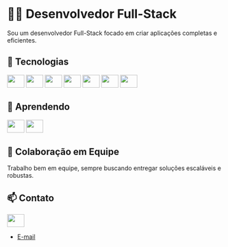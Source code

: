 # 👨‍💻 Desenvolvedor Full-Stack
Sou um desenvolvedor Full-Stack focado em criar aplicações completas e eficientes. 

## 🚀 **Tecnologias**
<div>
  <img width="40" height="30" src="https://cdn.jsdelivr.net/gh/devicons/devicon@latest/icons/php/php-original.svg"/>
  <img width="40" height="30" src="https://icongr.am/devicon/javascript-original.svg?size=128&color=currentColor">
  <img width="40" height="30" src="https://icongr.am/devicon/nodejs-original.svg?size=128&color=currentColor">
  <img width="40" height="30" src="https://icongr.am/devicon/react-original.svg?size=128&color=currentColor">
  <img width="40" height="30" src="https://cdn.jsdelivr.net/gh/devicons/devicon@latest/icons/reactbootstrap/reactbootstrap-original.svg" />    
  <img width="40" height="30" src="https://icongr.am/devicon/mysql-original.svg?size=128&color=currentColor">
  <img width="40" height="30" src="https://icongr.am/devicon/sequelize-original.svg?size=128&color=currentColor">
</div>

## 🚀 **Aprendendo**
<div>
  <img width="40" height="30" src="https://icongr.am/devicon/csharp-original.svg?size=128&color=currentColor">    
  <img width="40" height="30" src="https://cdn.jsdelivr.net/gh/devicons/devicon@latest/icons/dot-net/dot-net-plain-wordmark.svg"/> 
</div>

## 🤝 **Colaboração em Equipe**

Trabalho bem em equipe, sempre buscando entregar soluções escaláveis e robustas.

## 📫 **Contato**

<a  href="https://www.linkedin.com/in/viniciusgardenal">
            <img width="40" height="30" src="https://cdn.jsdelivr.net/gh/devicons/devicon@latest/icons/linkedin/linkedin-original.svg" />
</a>

- [E-mail](mailto:viniciusgardenal@outlook.com)


